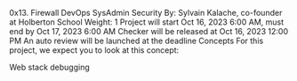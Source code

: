 0x13. Firewall
DevOps
SysAdmin
Security
 By: Sylvain Kalache, co-founder at Holberton School
 Weight: 1
 Project will start Oct 16, 2023 6:00 AM, must end by Oct 17, 2023 6:00 AM
 Checker will be released at Oct 16, 2023 12:00 PM
 An auto review will be launched at the deadline
Concepts
For this project, we expect you to look at this concept:

Web stack debugging
